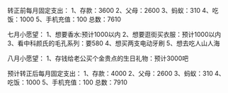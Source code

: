 转正前每月固定支出：
1、存款：3600
2、父母：2600
3、蚂蚁：310
4、吃饭：1000
5、手机充值：100
总数：7610

七月小愿望：
1、想要香水:预计1000以内
2、想要逛街买衣服：预计1000以内
3、看中科颜氏的毛孔系列：要580
4、想买两支电动牙刷
5、想去吃人山人海

八月小愿望：
1、存钱给老公买个金贵点的生日礼物：预计3000吧



预计转正后每月固定支出：
1、存款：4000
2、父母：2600
3、蚂蚁：310
4、吃饭：1000
5、手机充值：100
总数：7910